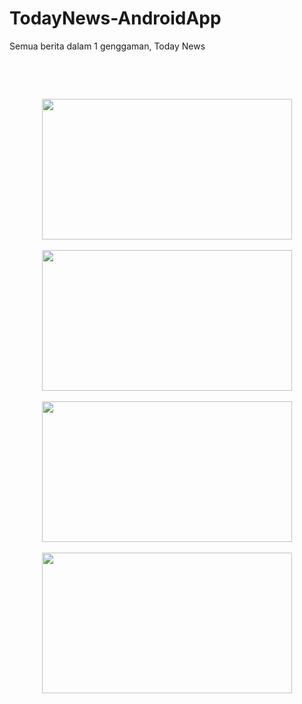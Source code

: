 # TodayNews-AndroidApp
Semua berita dalam 1 genggaman, Today News

<p>&nbsp;</p><p><br /></p><div class="separator" style="clear: both; text-align: center;"><a href="https://blogger.googleusercontent.com/img/b/R29vZ2xl/AVvXsEhHHqJ1Rvgt7WW5xIkck-Mx9JfRs-MzsaKcABzFqspN3ll2jgDgvnezURtW9A-7EV41v1IQ70qosFjzE3n1-KW8Jpg_nBipMEbJSeh_IvHjCKVscq3FF09Wm8Er_Nmzy3oo_jkDGk_tEfEW4XjWFmr5Z43DIpX8SzYkB2zTGQoMvig5mdgyioKlz8Kq/s1920/1.png" style="margin-left: 1em; margin-right: 1em;"><img border="0" data-original-height="1080" data-original-width="1920" height="225" src="https://blogger.googleusercontent.com/img/b/R29vZ2xl/AVvXsEhHHqJ1Rvgt7WW5xIkck-Mx9JfRs-MzsaKcABzFqspN3ll2jgDgvnezURtW9A-7EV41v1IQ70qosFjzE3n1-KW8Jpg_nBipMEbJSeh_IvHjCKVscq3FF09Wm8Er_Nmzy3oo_jkDGk_tEfEW4XjWFmr5Z43DIpX8SzYkB2zTGQoMvig5mdgyioKlz8Kq/w400-h225/1.png" width="400" /></a></div><br /><div class="separator" style="clear: both; text-align: center;"><a href="https://blogger.googleusercontent.com/img/b/R29vZ2xl/AVvXsEgkDJltaTdGePjRc9Vf_w0FQphVQjZVl4zYgLVsaMMuueGZM-6HQQxuimLN2-U5mKYybxG6gwko41GDeKhAW2PuUOK3bUyeFP69aqFnfUJD1BiBe9oIG03ZQXF4SATgnPDoVsWr22BRBPYTDeC0_dZp01qTXT8DNH3RFhdwvWVCDkboUc5f-XsML0LU/s1920/2.png" style="margin-left: 1em; margin-right: 1em;"><img border="0" data-original-height="1080" data-original-width="1920" height="225" src="https://blogger.googleusercontent.com/img/b/R29vZ2xl/AVvXsEgkDJltaTdGePjRc9Vf_w0FQphVQjZVl4zYgLVsaMMuueGZM-6HQQxuimLN2-U5mKYybxG6gwko41GDeKhAW2PuUOK3bUyeFP69aqFnfUJD1BiBe9oIG03ZQXF4SATgnPDoVsWr22BRBPYTDeC0_dZp01qTXT8DNH3RFhdwvWVCDkboUc5f-XsML0LU/w400-h225/2.png" width="400" /></a></div><br /><div class="separator" style="clear: both; text-align: center;"><a href="https://blogger.googleusercontent.com/img/b/R29vZ2xl/AVvXsEi0lDh0DO2lJYPkABHsnzRUbXkXpJQeW-L5sAS3Ap56TGp5_IVEd8c82DEgNh7v77S4VShDZXQknAKnIl-hQhIExzvEqiTvGzWw-cMFHaswgwT4QYghoynzVhZqKy5mSid0YRy513klQB243idEXsa0mTD7D6wbGyd6CIYzVT3tfua4-D0XnbGFANe3/s1920/3.png" style="margin-left: 1em; margin-right: 1em;"><img border="0" data-original-height="1080" data-original-width="1920" height="225" src="https://blogger.googleusercontent.com/img/b/R29vZ2xl/AVvXsEi0lDh0DO2lJYPkABHsnzRUbXkXpJQeW-L5sAS3Ap56TGp5_IVEd8c82DEgNh7v77S4VShDZXQknAKnIl-hQhIExzvEqiTvGzWw-cMFHaswgwT4QYghoynzVhZqKy5mSid0YRy513klQB243idEXsa0mTD7D6wbGyd6CIYzVT3tfua4-D0XnbGFANe3/w400-h225/3.png" width="400" /></a></div><br /><div class="separator" style="clear: both; text-align: center;"><a href="https://blogger.googleusercontent.com/img/b/R29vZ2xl/AVvXsEg70ZwP1PueC1J8SyjjBGHT0HkD0ccfG5xug-09NmHiqYrA_5vkazdsmrIwIvv701RR41FPPfss5gl4E7tVMKtgn5ItwQedjY50LwEvGGeiH-L0aqUjxeR168lZDtk6g4tO7elcAB30pO_bFS-rIjeYSNj6MCvCSUvUth95olnAF57xZGn-91_AlS8Z/s1920/4.png" style="margin-left: 1em; margin-right: 1em;"><img border="0" data-original-height="1080" data-original-width="1920" height="225" src="https://blogger.googleusercontent.com/img/b/R29vZ2xl/AVvXsEg70ZwP1PueC1J8SyjjBGHT0HkD0ccfG5xug-09NmHiqYrA_5vkazdsmrIwIvv701RR41FPPfss5gl4E7tVMKtgn5ItwQedjY50LwEvGGeiH-L0aqUjxeR168lZDtk6g4tO7elcAB30pO_bFS-rIjeYSNj6MCvCSUvUth95olnAF57xZGn-91_AlS8Z/w400-h225/4.png" width="400" /></a></div><br /><div class="separator" style="clear: both; text-align: center;"><br /></div><br /><div class="separator" style="clear: both; text-align: center;"><br /></div><br /><div class="separator" style="clear: both; text-align: center;"><br /></div><br /><div class="separator" style="clear: both; text-align: center;"><br /></div><br /><p></p>
